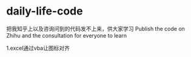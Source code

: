 # daily-life-code
把我知乎上以及咨询问到的代码发不上来，供大家学习
Publish the code on Zhihu and the consultation for everyone to learn

1.excel通过vba让图标对齐 

